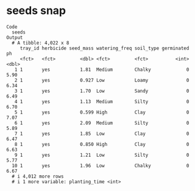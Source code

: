 # seeds snap

    Code
      seeds
    Output
      # A tibble: 4,022 x 8
         tray_id herbicide seed_mass watering_freq soil_type germinated    ph
         <fct>   <fct>         <dbl> <fct>         <fct>          <int> <dbl>
       1 1       yes           1.81  Medium        Chalky             0  5.90
       2 1       yes           0.927 Low           Loamy              0  6.34
       3 1       yes           1.70  Low           Sandy              0  6.49
       4 1       yes           1.13  Medium        Silty              0  6.70
       5 1       yes           0.599 High          Clay               0  7.07
       6 1       yes           2.09  Medium        Silty              0  5.89
       7 1       yes           1.85  Low           Clay               0  6.47
       8 1       yes           0.850 High          Clay               0  6.63
       9 1       yes           1.21  Low           Silty              0  5.77
      10 1       yes           1.96  Low           Chalky             0  6.67
      # i 4,012 more rows
      # i 1 more variable: planting_time <int>

